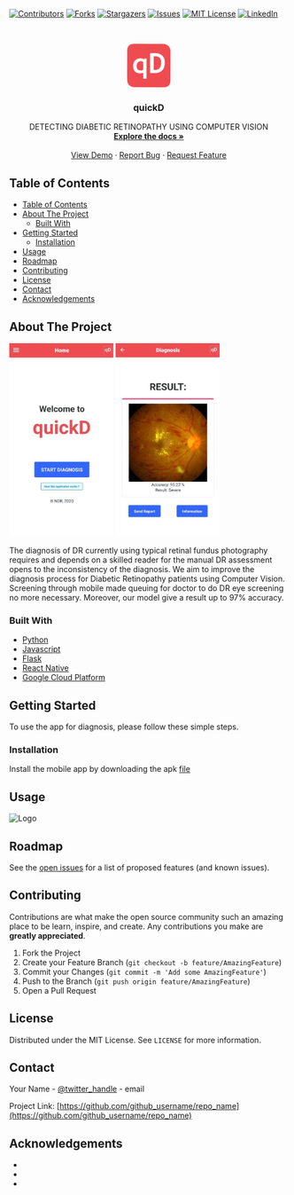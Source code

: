 <!--
*** Thanks for checking out this README Template. If you have a suggestion that would
*** make this better, please fork the repo and create a pull request or simply open
*** an issue with the tag "enhancement".
*** Thanks again! Now go create something AMAZING! :D
***
***
***
*** To avoid retyping too much info. Do a search and replace for the following:
*** github_username, repo_name, twitter_handle, email
-->





<!-- PROJECT SHIELDS -->
<!--
*** I'm using markdown "reference style" links for readability.
*** Reference links are enclosed in brackets [ ] instead of parentheses ( ).
*** See the bottom of this document for the declaration of the reference variables
*** for contributors-url, forks-url, etc. This is an optional, concise syntax you may use.
*** https://www.markdownguide.org/basic-syntax/#reference-style-links
-->
[![Contributors][contributors-shield]](https://github.com/muhdlaziem/DR/graphs/contributors)
[![Forks][forks-shield]](https://github.com/muhdlaziem/DR/network/members)
[![Stargazers][stars-shield]](https://github.com/muhdlaziem/automated-hazard-detection/stargazers)
[![Issues][issues-shield]](https://github.com/muhdlaziem/automated-hazard-detection/issues)
[![MIT License][license-shield]][license-url]
[![LinkedIn][linkedin-shield]][linkedin-url]



<!-- PROJECT LOGO -->
<br />
<p align="center">
  <a href="https://github.com/github_username/repo_name">
    <img src="mobileapp\src\assets\logo.png" alt="Logo" width="80" height="80">
  </a>

  <h3 align="center">quickD</h3>

  <p align="center">
    DETECTING DIABETIC RETINOPATHY USING COMPUTER VISION
    <br />
    <a href="https://github.com/muhdlaziem/DR"><strong>Explore the docs »</strong></a>
    <br />
    <br />
    <a href="https://github.com/github_username/repo_name">View Demo</a>
    ·
    <a href="https://github.com/muhdlaziem/DR/issues">Report Bug</a>
    ·
    <a href="https://github.com/muhdlaziem/DR/issues">Request Feature</a>
  </p>
</p>



<!-- TABLE OF CONTENTS -->
## Table of Contents

- [Table of Contents](#table-of-contents)
- [About The Project](#about-the-project)
  - [Built With](#built-with)
- [Getting Started](#getting-started)
  - [Installation](#installation)
- [Usage](#usage)
- [Roadmap](#roadmap)
- [Contributing](#contributing)
- [License](#license)
- [Contact](#contact)
- [Acknowledgements](#acknowledgements)

<!-- ABOUT THE PROJECT -->
## About The Project

<img src="etc/home.jpeg" alt="Home" width="188" height="348">
<img src="etc/diagnosis.jpeg" alt="Diagnosis" width="188" height="348">

The diagnosis of DR currently using typical retinal fundus photography requires and depends on a skilled reader for the manual DR assessment opens to the inconsistency of the diagnosis. We aim to improve the diagnosis process for Diabetic Retinopathy patients using Computer Vision. Screening through mobile made queuing for doctor to do DR eye screening no more necessary. Moreover, our model give a result up to 97% accuracy.



### Built With

* [Python](https://www.python.org/)
* [Javascript](https://www.javascript.com/)
* [Flask](https://flask.palletsprojects.com/en/1.1.x/)
* [React Native](https://reactnative.dev/)
* [Google Cloud Platform](https://cloud.google.com/)



<!-- GETTING STARTED -->
## Getting Started

To use the app for diagnosis, please follow these simple steps.

### Installation

Install the mobile app by downloading the apk [file](https://raw.githubusercontent.com/muhdlaziem/DR/master/apk/app-release.apk)



<!-- USAGE EXAMPLES -->
## Usage

<img src="etc/demo.gif" alt="Logo" width="188" height="400">



<!-- ROADMAP -->
## Roadmap

See the [open issues](https://github.com/github_username/repo_name/issues) for a list of proposed features (and known issues).



<!-- CONTRIBUTING -->
## Contributing

Contributions are what make the open source community such an amazing place to be learn, inspire, and create. Any contributions you make are **greatly appreciated**.

1. Fork the Project
2. Create your Feature Branch (`git checkout -b feature/AmazingFeature`)
3. Commit your Changes (`git commit -m 'Add some AmazingFeature'`)
4. Push to the Branch (`git push origin feature/AmazingFeature`)
5. Open a Pull Request



<!-- LICENSE -->
## License

Distributed under the MIT License. See `LICENSE` for more information.



<!-- CONTACT -->
## Contact

Your Name - [@twitter_handle](https://twitter.com/twitter_handle) - email

Project Link: [https://github.com/github_username/repo_name](https://github.com/github_username/repo_name)



<!-- ACKNOWLEDGEMENTS -->
## Acknowledgements

* []()
* []()
* []()





<!-- MARKDOWN LINKS & IMAGES -->
<!-- https://www.markdownguide.org/basic-syntax/#reference-style-links -->
[contributors-shield]: https://img.shields.io/github/contributors/github_username/repo.svg?style=flat-square
[contributors-url]: https://github.com/github_username/repo/graphs/contributors
[forks-shield]: https://img.shields.io/github/forks/github_username/repo.svg?style=flat-square
[forks-url]: https://github.com/github_username/repo/network/members
[stars-shield]: https://img.shields.io/github/stars/github_username/repo.svg?style=flat-square
[stars-url]: https://github.com/github_username/repo/stargazers
[issues-shield]: https://img.shields.io/github/issues/github_username/repo.svg?style=flat-square
[issues-url]: https://github.com/github_username/repo/issues
[license-shield]: https://img.shields.io/github/license/github_username/repo.svg?style=flat-square
[license-url]: https://github.com/github_username/repo/blob/master/LICENSE.txt
[linkedin-shield]: https://img.shields.io/badge/-LinkedIn-black.svg?style=flat-square&logo=linkedin&colorB=555
[linkedin-url]: https://linkedin.com/in/github_username
[product-screenshot]: images/screenshot.png
